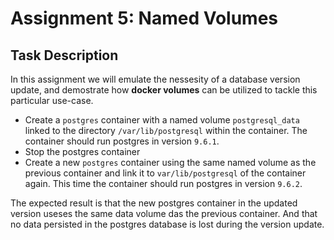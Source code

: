 # Assignment 5: Named Volumes

## Task Description

In this assignment we will emulate the nessesity of a database version update, and demostrate how **docker volumes** can be utilized to tackle this particular use-case.

* Create a `postgres` container with a named volume `postgresql_data` linked to the directory `/var/lib/postgresql` within the container. The container should run postgres in version `9.6.1`.
* Stop the postgres container
* Create a new `postgres` container using the same named volume as the previous container and link it to `var/lib/postgresql` of the container again. This time the container should run postgres in version `9.6.2`.

The expected result is that the new postgres container in the updated version useses the same data volume das the previous container. And that no data persisted in the postgres database is lost during the version update.
